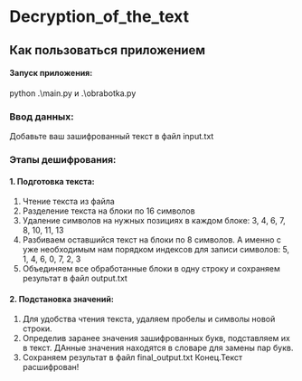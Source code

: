 ﻿# Decryption_of_the_text
## Как пользоваться приложением
#### Запуск приложения:
python .\main.py  и .\obrabotka.py
### Ввод данных:
Добавьте ваш зашифрованный текст в файл input.txt
### Этапы дешифрования:
#### 1. Подготовка текста:
1) Чтение текста из файла
2) Разделение текста на блоки по 16 символов
3) Удаление символов на нужных позициях в каждом блоке: 3, 4, 6, 7, 8, 10, 11, 13
4) Разбиваем оставшийся текст на блоки по 8 символов. А именно с уже необходимым нам порядком индексов для записи символов: 5, 1, 4, 6, 0, 7, 2, 3
5) Объединяем все обработанные блоки в одну строку и сохраняем результат в файл output.txt
#### 2. Подстановка значений:  
1) Для удобства чтения текста, удаляем пробелы и символы новой строки.
2) Определив заранее значения зашифрованных букв, подставляем их в текст. ДАнные значения находятся в словаре для замены пар букв.
3) Сохраняем результат в файл final_output.txt
Конец.Текст расшифрован!
